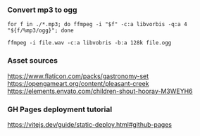 ### Convert mp3 to ogg

`for f in ./*.mp3; do ffmpeg -i "$f" -c:a libvorbis -q:a 4 "${f/%mp3/ogg}"; done`

`ffmpeg -i file.wav -c:a libvobris -b:a 128k file.ogg`

### Asset sources

https://www.flaticon.com/packs/gastronomy-set
https://opengameart.org/content/pleasant-creek
https://elements.envato.com/children-shout-hooray-M3WEYH6

### GH Pages deployment tutorial

https://vitejs.dev/guide/static-deploy.html#github-pages
